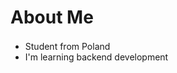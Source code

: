# About Me

- Student from Poland <img width="16" src="https://cdn.discordapp.com/emojis/1293567410808295434.webp?size=96&quality=lossless"/>
- I'm learning backend development

